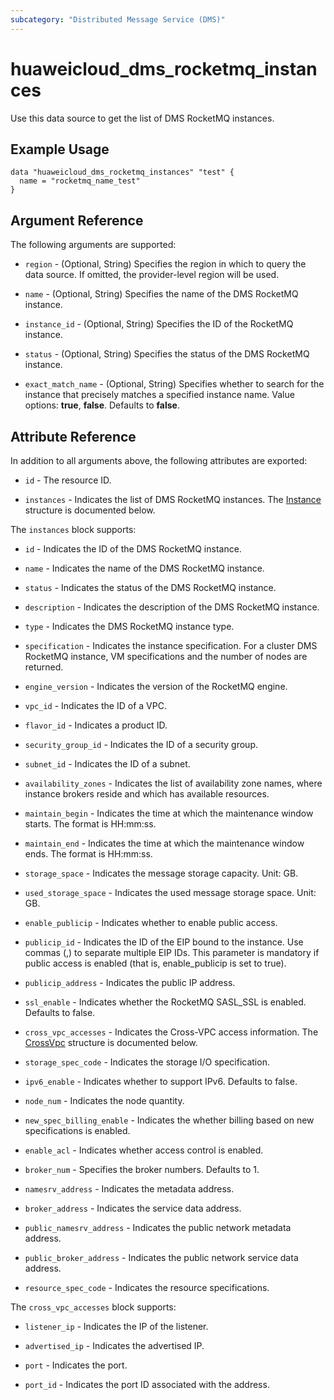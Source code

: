 ```yaml
---
subcategory: "Distributed Message Service (DMS)"
---
```


# huaweicloud_dms_rocketmq_instances

Use this data source to get the list of DMS RocketMQ instances.

## Example Usage

```hcl
data "huaweicloud_dms_rocketmq_instances" "test" {
  name = "rocketmq_name_test"
}
```

## Argument Reference

The following arguments are supported:

* `region` - (Optional, String) Specifies the region in which to query the data source.
  If omitted, the provider-level region will be used.

* `name` - (Optional, String) Specifies the name of the DMS RocketMQ instance.

* `instance_id` - (Optional, String) Specifies the ID of the RocketMQ instance.

* `status` - (Optional, String) Specifies the status of the DMS RocketMQ instance.

* `exact_match_name` - (Optional, String) Specifies whether to search for the instance that precisely matches a
  specified instance name. Value options: **true**, **false**. Defaults to **false**.

## Attribute Reference

In addition to all arguments above, the following attributes are exported:

* `id` - The resource ID.

* `instances` - Indicates the list of DMS RocketMQ instances.
  The [Instance](#DmsRocketMQInstances_Instance) structure is documented below.

<a name="DmsRocketMQInstances_Instance"></a>
The `instances` block supports:

* `id` - Indicates the ID of the DMS RocketMQ instance.

* `name` - Indicates the name of the DMS RocketMQ instance.

* `status` - Indicates the status of the DMS RocketMQ instance.

* `description` - Indicates the description of the DMS RocketMQ instance.

* `type` - Indicates the DMS RocketMQ instance type.

* `specification` - Indicates the instance specification. For a cluster DMS RocketMQ instance, VM specifications
  and the number of nodes are returned.

* `engine_version` - Indicates the version of the RocketMQ engine.

* `vpc_id` - Indicates the ID of a VPC.

* `flavor_id` - Indicates a product ID.

* `security_group_id` - Indicates the ID of a security group.

* `subnet_id` - Indicates the ID of a subnet.

* `availability_zones` - Indicates the list of availability zone names, where
  instance brokers reside and which has available resources.

* `maintain_begin` - Indicates the time at which the maintenance window starts. The format is HH:mm:ss.

* `maintain_end` - Indicates the time at which the maintenance window ends. The format is HH:mm:ss.

* `storage_space` - Indicates the message storage capacity. Unit: GB.

* `used_storage_space` - Indicates the used message storage space. Unit: GB.

* `enable_publicip` - Indicates whether to enable public access.

* `publicip_id` - Indicates the ID of the EIP bound to the instance.
  Use commas (,) to separate multiple EIP IDs.
  This parameter is mandatory if public access is enabled (that is, enable_publicip is set to true).

* `publicip_address` - Indicates the public IP address.

* `ssl_enable` - Indicates whether the RocketMQ SASL_SSL is enabled. Defaults to false.

* `cross_vpc_accesses` - Indicates the Cross-VPC access information.
  The [CrossVpc](#DmsRocketMQInstances_InstanceCrossVpc) structure is documented below.

* `storage_spec_code` - Indicates the storage I/O specification.

* `ipv6_enable` - Indicates whether to support IPv6. Defaults to false.

* `node_num` - Indicates the node quantity.

* `new_spec_billing_enable` - Indicates the whether billing based on new specifications is enabled.

* `enable_acl` - Indicates whether access control is enabled.

* `broker_num` - Specifies the broker numbers. Defaults to 1.

* `namesrv_address` - Indicates the metadata address.

* `broker_address` - Indicates the service data address.

* `public_namesrv_address` - Indicates the public network metadata address.

* `public_broker_address` - Indicates the public network service data address.

* `resource_spec_code` - Indicates the resource specifications.

<a name="DmsRocketMQInstances_InstanceCrossVpc"></a>
The `cross_vpc_accesses` block supports:

* `listener_ip` - Indicates the IP of the listener.

* `advertised_ip` - Indicates the advertised IP.

* `port` - Indicates the port.

* `port_id` - Indicates the port ID associated with the address.

